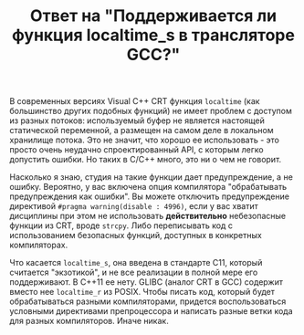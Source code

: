 ﻿---
title: "Ответ на \"Поддерживается ли функция localtime_s в трансляторе GCC?\""
se.owner.user_id: 240512
se.owner.display_name: "MSDN.WhiteKnight"
se.owner.link: "https://ru.stackoverflow.com/users/240512/msdn-whiteknight"
se.answer_id: 775831
se.question_id: 775464
se.post_type: answer
se.is_accepted: False
---
<p>В современных версиях Visual C++ CRT функция <code>localtime</code> (как большинство других подобных функций) не имеет проблем с доступом из разных потоков: используемый буфер не является настоящей статической переменной, а размещен на самом деле в локальном хранилище потока. Это не значит, что хорошо ее использовать - это просто очень неудачно спроектированный API, с которым легко допустить ошибки. Но таких в С/С++ много, это ни о чем не говорит.</p>

<p>Насколько я знаю, студия на такие функции дает предупреждение, а не ошибку. Вероятно, у вас включена опция компилятора "обрабатывать предупреждения как ошибки". Вы можете отключить предупреждение директивой <code>#pragma warning(disable : 4996)</code>, если у вас хватит дисциплины при этом не использовать <strong>действительно</strong> небезопасные функции из CRT, вроде <code>strcpy</code>. Либо переписывать код с использованием безопасных функций, доступных в конкретных компиляторах.</p>

<p>Что касается <code>localtime_s</code>, она введена в стандарте С11, который считается "экзотикой", и не все реализации в полной мере его поддерживают. В С++11 ее нету. GLIBC (аналог CRT в GCC) содержит вместо нее <code>localtime_r</code> из POSIX. Чтобы писать код, который будет обрабатываться разными компиляторами, придется воспользоваться условными директивами препроцессора и написать разные ветки кода для разных компиляторов. Иначе никак.</p>
